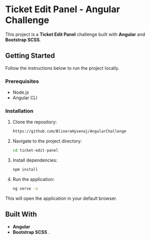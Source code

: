 # Ticket Edit Panel - Angular Challenge

This project is a **Ticket Edit Panel** challenge built with **Angular** and **Bootstrap SCSS**.

## Getting Started

Follow the instructions below to run the project locally.

### Prerequisites

- Node.js
- Angular CLI

### Installation

1. Clone the repository:

    ```bash
   https://github.com/BlineraHysenaj/AngularChallenge
    ```

2. Navigate to the project directory:

    ```bash
    cd ticket-edit-panel
    ```

3. Install dependencies:

    ```bash
    npm install
    ```

4. Run the application:

    ```bash
    ng serve -o
    ```

This will open the application in your default browser.

## Built With

- **Angular**
- **Bootstrap SCSS**
.
